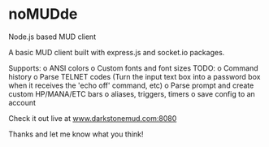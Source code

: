 # noMUDde
Node.js based MUD client

A basic MUD client built with express.js and socket.io packages.

Supports:
   o ANSI colors
   o Custom fonts and font sizes
TODO:
   o Command history
   o Parse TELNET codes (Turn the input text box into a password box when it receives the 'echo off' command, etc)
   o Parse prompt and create custom HP/MANA/ETC bars
   o aliases, triggers, timers
   o save config to an account

Check it out live at www.darkstonemud.com:8080

Thanks and let me know what you think!
